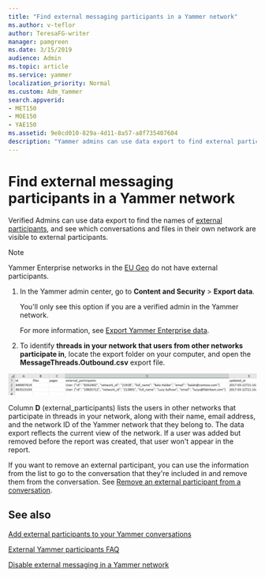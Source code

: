 ```yaml
---
title: "Find external messaging participants in a Yammer network"
ms.author: v-teflor
author: TeresaFG-writer
manager: pamgreen
ms.date: 3/15/2019
audience: Admin
ms.topic: article
ms.service: yammer
localization_priority: Normal
ms.custom: Adm_Yammer
search.appverid:
- MET150
- MOE150
- YAE150
ms.assetid: 9e8cd010-829a-4d11-8a57-a8f735407604
description: "Yammer admins can use data export to find external participants in a network."
---
```


# Find external messaging participants in a Yammer network

Verified Admins can use data export to find the names of [external participants](add-external-participants.md), and see which conversations and files in their own network are visible to external participants.

>[!NOTE] 
>Yammer Enterprise networks in the [EU Geo](../manage-security-and-compliance/data-residency.md) do not have external participants.
  
1. In the Yammer admin center, go to **Content and Security** \> **Export data**.
    
    You'll only see this option if you are a verified admin in the Yammer network.
    
    For more information, see [Export Yammer Enterprise data](../manage-security-and-compliance/export-yammer-enterprise-data.md).
    
2. To identify **threads in your network that users from other networks participate in**, locate the export folder on your computer, and open the **MessageThreads.Outbound.csv** export file. 
  
![Screenshot of an example data export file](../media/90261f3d-0629-4fb6-bb42-33ed7eb3e99a.png)
  
Column **D** (external_participants) lists the users in other networks that participate in threads in your network, along with their name, email address, and the network ID of the Yammer network that they belong to. The data export reflects the current view of the network. If a user was added but removed before the report was created, that user won't appear in the report. 
    
If you want to remove an external participant, you can use the information from the list to go to the conversation that they're included in and remove them from the conversation. See [Remove an external participant from a conversation](add-external-participants.md#RemoveExternal).
  
## See also

[Add external participants to your Yammer conversations](add-external-participants.md)
  
[External Yammer participants FAQ](external-messaging-faq.md)
  
[Disable external messaging in a Yammer network](disable-external-messaging.md)
